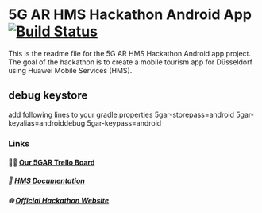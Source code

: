 # 5G AR HMS Hackathon Android App [![Build Status](https://github.com/5GAR-Hackathon/5g-ar-hackathon-app-android/workflows/Android%20CI/badge.svg)](https://github.com/5GAR-Hackathon/5g-ar-hackathon-app-android/actions)

This is the readme file for the 5G AR HMS Hackathon Android app project. The goal of the hackathon is to create a mobile tourism app for Düsseldorf using Huawei Mobile Services (HMS).

## debug keystore
add following lines to your gradle.properties
5gar-storepass=android
5gar-keyalias=androiddebug
5gar-keypass=android

### Links

#### 👨‍🏫 [Our 5GAR Trello Board](https://trello.com/b/N79j7KzY/tasks)

##### 📝 [HMS Documentation](https://developer.huawei.com/consumer/en/doc/overview/HMS) 

##### 🌐 [Official Hackathon Website](https://www.5garhackathon.de/)
